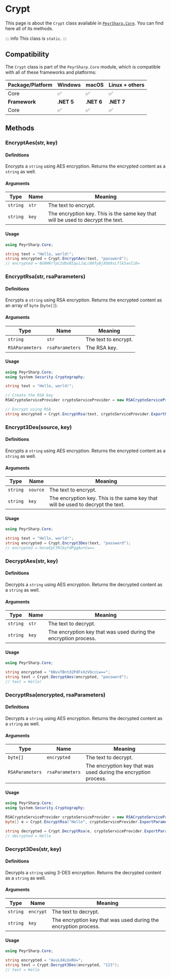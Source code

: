 # Crypt
This page is about the `Crypt` class available in [`PeyrSharp.Core`](/core.md).
You can find here all of its methods.

::: info
This class is `static`.
:::

## Compatibility

The `Crypt` class is part of the `PeyrSharp.Core` module, which is compatible with all of these frameworks and platforms:

| Package/Platform 	| Windows 	| macOS 	| Linux + others 	|
|------------------	|---------	|-------	|----------------	|
| Core            	| ✅       	| ✅     	| ✅              	|
| **Framework**         | **.NET 5** | **.NET 6**  | **.NET 7** |
| Core            	| ✅       	| ✅     	| ✅              	|

## Methods
### EncryptAes(str, key)
#### Definitions
Encrypts a `string` using AES encryption. Returns the encrypted content as a `string` as well.

#### Arguments

| Type     	| Name    	| Meaning                                                                         	|
|----------	|---------	|---------------------------------------------------------------------------------	|
| `string` 	| `str`   	| The text to encrypt.                                                            	|
| `string` 	| `key`   	| The encryption key. This is the same key that will be used to decrypt the text. 	|

#### Usage

~~~ c#
using PeyrSharp.Core;

string text = "Hello, world!";
string encrypted = Crypt.EncryptAes(text, "password");
// encrypted = 8U0HRr7pCIdbvBIquiJaLc00fyBjXDb9sLflk5anIi8=
~~~

### EncryptRsa(str, rsaParameters)
#### Definitions
Encrypts a `string` using RSA encryption. Returns the encrypted content as an array of `byte` (`byte[]`).

#### Arguments

| Type     	| Name    	| Meaning                                                                         	|
|----------	|---------	|---------------------------------------------------------------------------------	|
| `string` 	| `str`   	| The text to encrypt.                                                            	|
| `RSAParameters` 	| `rsaParameters`   	| The RSA key.	|

#### Usage

~~~ c#
using PeyrSharp.Core;
using System.Security.Cryptography;

string text = "Hello, world!";

// Create the RSA key
RSACryptoServiceProvider cryptoServiceProvider = new RSACryptoServiceProvider();

// Encrypt using RSA
string encrypted = Crypt.EncryptRsa(text, cryptoServiceProvider.ExportParameters(false));
~~~

### Encrypt3Des(source, key)
#### Definitions
Encrypts a `string` using AES encryption. Returns the encrypted content as a `string` as well.

#### Arguments

| Type     	| Name    	| Meaning                                                                         	|
|----------	|---------	|---------------------------------------------------------------------------------	|
| `string` 	| `source`   	| The text to encrypt.                                                            	|
| `string` 	| `key`   	| The encryption key. This is the same key that will be used to decrypt the text. 	|

#### Usage

~~~ c#
using PeyrSharp.Core;

string text = "Hello, world!";
string encrypted = Crypt.Encrypt3Des(text, "password");
// encrypted = bxceEpCfRlbyYdPggAu+Cw==
~~~

### DecryptAes(str, key)
#### Definitions
Decrypts a `string` using AES encryption. Returns the decrypted content as a `string` as well.

#### Arguments

| Type     	| Name    	| Meaning                                                                         	|
|----------	|---------	|---------------------------------------------------------------------------------	|
| `string` 	| `str`   	| The text to decrypt.                                                            	|
| `string` 	| `key`   	| The encryption key that was used during the encryption process. 	|

#### Usage

~~~ c#
using PeyrSharp.Core;

string encrypted = "6NvvTBntd2PdFxXzVbccLw==";
string text = Crypt.DecryptAes(encrypted, "password");
// text = Hello!
~~~

### DecryptRsa(encrypted, rsaParameters)
#### Definitions
Decrypts a `string` using AES encryption. Returns the decrypted content as a `string` as well.

#### Arguments

| Type     	| Name    	| Meaning                                                                         	|
|----------	|---------	|---------------------------------------------------------------------------------	|
| `byte[]` 	| `encrypted`   	| The text to decrypt.                                                            	|
| `RSAParameters` 	| `rsaParameters`   	| The encryption key that was used during the encryption process. 	|

#### Usage

~~~ c#
using PeyrSharp.Core;
using System.Security.Cryptography;

RSACryptoServiceProvider cryptoServiceProvider = new RSACryptoServiceProvider();
byte[] e = Crypt.EncryptRsa("Hello", cryptoServiceProvider.ExportParameters(false));

string decrypted = Crypt.DecryptRsa(e, cryptoServiceProvider.ExportParameters(true));
// decrypted = Hello
~~~

### Decrypt3Des(str, key)
#### Definitions
Decrypts a `string` using 3-DES encryption. Returns the decrypted content as a `string` as well.

#### Arguments

| Type     	| Name    	| Meaning                                                                         	|
|----------	|---------	|---------------------------------------------------------------------------------	|
| `string` 	| `encrypt`   	| The text to decrypt.                                                            	|
| `string` 	| `key`   	| The encryption key that was used during the encryption process. 	|

#### Usage

~~~ c#
using PeyrSharp.Core;

string encrypted = "AvuLd4LUxRU=";
string text = Crypt.Decrypt3Des(encrypted, "123");
// text = Hello
~~~